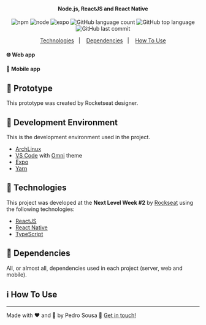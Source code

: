 <!-- <h1 align="center">
    <img style="width:70%" alt="Logo NLW#1" src="https://i.ibb.co/fM1cmy8/path899.png" />
    <br>
</h1> -->

<h4 align="center">
  Node.js, ReactJS and React Native
</h4>

<p align="center">
    <img alt="npm" src="https://img.shields.io/npm/v/npm?color=%23FF0000">
    <img alt="node" src="https://img.shields.io/badge/node-v12.18.3-brightgreen" />
    <img alt="expo" src="https://img.shields.io/badge/expo-v3.21.5-lightgrey" />
    <img alt="GitHub language count" src="https://img.shields.io/github/languages/count/sousapedro11/proffy" />
    <img alt="GitHub top language" src="https://img.shields.io/github/languages/top/sousapedro11/proffy" />
    <!-- <a target="_blank" href="https://wakatime.com/@saousapedro11/projects/wemoihugzf?start=2020-06-01&end=2020-06-07">
    </a> -->
    <img alt="GitHub last commit" src="https://img.shields.io/github/last-commit/sousapedro11/proffy" />
</p>

<p align="center">
  <a href="#rocket-technologies">Technologies</a>&nbsp;&nbsp;&nbsp;|&nbsp;&nbsp;&nbsp;
  <a href="#bookmark_tabs-dependencies">Dependencies</a>&nbsp;&nbsp;&nbsp;|&nbsp;&nbsp;&nbsp;
  <a href="#information_source-how-to-use">How To Use</a>
</p>

#### :globe_with_meridians: Web app
<!-- (https://i.ibb.co/dtP4YMW/Video-Sat-Jun-06-2020-23-38-09.gif) -->

<!-- <p align="center">
  <img src="https://i.ibb.co/cL8Qxxd/Screenshot-20200607-011456.png" alt="Preview Ecoleta Web" border="0">
</p> -->

#### :iphone: Mobile app

<!-- <p align="center">
  <img width="250px" height="541px" alt="Preview Ecoleta Web" src="https://i.ibb.co/Zz4dPYp/photo-2020-06-07-00-08-25.jpg"> &nbsp;&nbsp;&nbsp; <img width="250px" height="541px" alt="Preview Ecoleta Web" src="https://i.ibb.co/HTzPb16/photo-2020-06-07-00-08-24.jpg"> &nbsp;&nbsp;&nbsp; <img width="250px" height="541px" alt="Preview Ecoleta Web" src="https://i.ibb.co/yf3ZjS3/photo-2020-06-07-00-08-23.jpg">
</p> -->

## :trident: Prototype

This prototype was created by Rocketseat designer.

<!-- - [Ecoleta](https://www.figma.com/file/1SxgOMojOB2zYT0Mdk28lB/?viewer=1&node-id=) -->

## :wrench: Development Environment

This is the development environment used in the project.
- [ArchLinux](https://www.archlinux.org/)
- [VS Code][vc] with [Omni](https://marketplace.visualstudio.com/items?itemName=rocketseat.theme-omni) theme
- [Expo](https://expo.io/)
- [Yarn][yarn]
<!-- - [npm][npm] -->
<!-- - [Node.js][nodejs] -->
<!-- - [Insomnia](https://insomnia.rest/)
- [Dbeaver](https://dbeaver.io/) -->

## :rocket: Technologies

This project was developed at the **Next Level Week #2** by [Rockseat](https://rocketseat.com.br/) using the following technologies:

- [ReactJS](https://reactjs.org/)
- [React Native](https://reactnative.dev/)
- [TypeScript](https://www.typescriptlang.org/)
<!-- - [Node.js][nodejs] -->
<!-- - [Leaflet](https://leafletjs.com/examples/quick-start/) -->

<!-- ## :cloud: External API

The web and mobile project used an external API to load the states and cities of Brazil.

- [IBGE](https://servicodados.ibge.gov.br/api/docs/localidades) -->

## :bookmark_tabs: Dependencies

All, or almost all, dependencies used in each project (server, web and mobile).

<!-- **Server (Node.js):**

<img alt="express" src="https://img.shields.io/badge/express-^4.17.1-brightgreen" />
<img alt="celebrate" src="https://img.shields.io/badge/celebrate-^12.1.1-brightgreen" />
<img alt="cors" src="https://img.shields.io/badge/cors-^2.8.5-brightgreen" />
<img alt="knex" src="https://img.shields.io/badge/knex-^0.21.1-brightgreen" />
<img alt="multer" src="https://img.shields.io/badge/multer-^1.4.2-brightgreen" />
<img alt="sqlite3" src="https://img.shields.io/badge/sqlite3-^4.2.0-brightgreen" />

<br/> -->

<!-- **Web (ReactJS):**

<img alt="axios" src="https://img.shields.io/badge/axios-^0.19.2-blue" /> <img alt="axios" src="https://img.shields.io/badge/leaflet-^1.6.0-blue" /> <img alt="axios" src="https://img.shields.io/badge/react-^16.13.1-blue" /> <img alt="axios" src="https://img.shields.io/badge/react--dom-^16.13.1-blue" /> <img alt="axios" src="https://img.shields.io/badge/react--dropzone-^11.0.1-blue" /> <img alt="axios" src="https://img.shields.io/badge/react--icons-^3.10.0-blue" /> <img alt="axios" src="https://img.shields.io/badge/react--leaflet-^2.7.0-blue" /> <img alt="axios" src="https://img.shields.io/badge/react--router--dom-^5.2.0-blue" /> <img alt="axios" src="https://img.shields.io/badge/react--scripts-3.4.1-blue" /> <img alt="axios" src="https://img.shields.io/badge/typescript-^3.7.5-blue" />

<br/> -->

<!-- **Mobile (React Native):**

<img alt="axios" src="https://img.shields.io/badge/@expo--google--fonts/roboto-^0.1.0-cyan" /> <img alt="axios" src="https://img.shields.io/badge/@expo--google--fonts/ubuntu-^0.1.0-cyan" /> <img alt="axios" src="https://img.shields.io/badge/@react--native--community/masked--view-0.1.6-cyan" /> <img alt="axios" src="https://img.shields.io/badge/@react--navigation/native-^5.5.0-cyan" /> <img alt="axios" src="https://img.shields.io/badge/@react--navigation/stack-^5.4.1-cyan" /> <img alt="axios" src="https://img.shields.io/badge/axios-^0.19.2-cyan" /> <img alt="axios" src="https://img.shields.io/badge/expo-~37.0.3-cyan" /> <img alt="axios" src="https://img.shields.io/badge/expo--constants-~9.0.0-cyan" /> <img alt="axios" src="https://img.shields.io/badge/expo--font-~8.1.0-cyan" /> <img alt="axios" src="https://img.shields.io/badge/expo--location-~8.1.0-cyan" /> <img alt="axios" src="https://img.shields.io/badge/expo--mail--composer-~8.1.0-cyan" /> <img alt="axios" src="https://img.shields.io/badge/react-~16.9.0-cyan" /> <img alt="axios" src="https://img.shields.io/badge/react--dom-~16.9.0-cyan" /> <img alt="axios" src="https://img.shields.io/badge/react--native--gesture--handler-~1.6.0-cyan" /> <img alt="axios" src="https://img.shields.io/badge/react--native--maps-0.26.1-cyan" /> <img alt="axios" src="https://img.shields.io/badge/react--native--picker--select-^7.0.0-cyan" /> <img alt="axios" src="https://img.shields.io/badge/react--native--reanimated-~1.7.0-cyan" /> <img alt="axios" src="https://img.shields.io/badge/react--native--safe--area--context-0.7.3-cyan" /> <img alt="axios" src="https://img.shields.io/badge/react--native--screens-~2.2.0-cyan" /> <img alt="axios" src="https://img.shields.io/badge/react--native--svg-11.0.1-cyan" /> <img alt="axios" src="https://img.shields.io/badge/react--native--web-~0.11.-cyan" /> -->

## :information_source: How To Use

<!-- To clone and run this application, you'll need [Git](https://git-scm.com), [Node.js v12.18.0][nodejs] or higher and [npm v6.14.5][npm] or higher installed on your computer. From your command line:

```bash
# Clone this repository
$ git clone https://github.com/sousapedro11/next-level-week.git

# For each folder (server, web and mobile) go into folder and install dependecies

# For server project (Node.js)
$ cd server
$ npm install
$ npm run dev

# For web project (ReactJS)
$ cd web
$ npm install
$ npm start

# For mobile project (React Native)
$ cd mobile
$ npm install
$ npm start

# For mobile project open Expo app (Google Play avaliable) and scanned QRCode

# enjoy
``` -->

---

Made with :heart: and :runner: by Pedro Sousa :wave: <a href="https://www.linkedin.com/in/pedro-paulo-lisboa-de-sousa-29143b15b/" target="_blank">Get in touch!</a>

[nodejs]: https://nodejs.org/
[vc]: https://code.visualstudio.com/
[npm]: https://www.npmjs.com/
[yarn]: https://yarnpkg.com/
